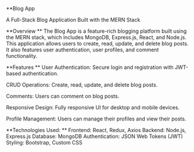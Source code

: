 **Blog App

A Full-Stack Blog Application Built with the MERN Stack

**Overview
**
The Blog App is a feature-rich blogging platform built using the MERN stack, which includes MongoDB, Express.js, React, and Node.js. This application allows users to create, read, update, and delete blog posts. It also features user authentication, user profiles, and comment functionality.

**Features
**
User Authentication: Secure login and registration with JWT-based authentication.

CRUD Operations: Create, read, update, and delete blog posts.

Comments: Users can comment on blog posts.

Responsive Design: Fully responsive UI for desktop and mobile devices.

Profile Management: Users can manage their profiles and view their posts.

**Technologies Used:
**
Frontend: React, Redux, Axios
Backend: Node.js, Express.js
Database: MongoDB
Authentication: JSON Web Tokens (JWT)
Styling: Bootstrap, Custom CSS
